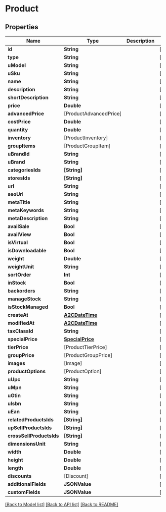 # Product

## Properties
Name | Type | Description | Notes
------------ | ------------- | ------------- | -------------
**id** | **String** |  | [optional] 
**type** | **String** |  | [optional] 
**uModel** | **String** |  | [optional] 
**uSku** | **String** |  | [optional] 
**name** | **String** |  | [optional] 
**description** | **String** |  | [optional] 
**shortDescription** | **String** |  | [optional] 
**price** | **Double** |  | [optional] 
**advancedPrice** | [ProductAdvancedPrice] |  | [optional] 
**costPrice** | **Double** |  | [optional] 
**quantity** | **Double** |  | [optional] 
**inventory** | [ProductInventory] |  | [optional] 
**groupItems** | [ProductGroupItem] |  | [optional] 
**uBrandId** | **String** |  | [optional] 
**uBrand** | **String** |  | [optional] 
**categoriesIds** | **[String]** |  | [optional] 
**storesIds** | **[String]** |  | [optional] 
**url** | **String** |  | [optional] 
**seoUrl** | **String** |  | [optional] 
**metaTitle** | **String** |  | [optional] 
**metaKeywords** | **String** |  | [optional] 
**metaDescription** | **String** |  | [optional] 
**availSale** | **Bool** |  | [optional] 
**availView** | **Bool** |  | [optional] 
**isVirtual** | **Bool** |  | [optional] 
**isDownloadable** | **Bool** |  | [optional] 
**weight** | **Double** |  | [optional] 
**weightUnit** | **String** |  | [optional] 
**sortOrder** | **Int** |  | [optional] 
**inStock** | **Bool** |  | [optional] 
**backorders** | **String** |  | [optional] 
**manageStock** | **String** |  | [optional] 
**isStockManaged** | **Bool** |  | [optional] 
**createAt** | [**A2CDateTime**](A2CDateTime.md) |  | [optional] 
**modifiedAt** | [**A2CDateTime**](A2CDateTime.md) |  | [optional] 
**taxClassId** | **String** |  | [optional] 
**specialPrice** | [**SpecialPrice**](SpecialPrice.md) |  | [optional] 
**tierPrice** | [ProductTierPrice] |  | [optional] 
**groupPrice** | [ProductGroupPrice] |  | [optional] 
**images** | [Image] |  | [optional] 
**productOptions** | [ProductOption] |  | [optional] 
**uUpc** | **String** |  | [optional] 
**uMpn** | **String** |  | [optional] 
**uGtin** | **String** |  | [optional] 
**uIsbn** | **String** |  | [optional] 
**uEan** | **String** |  | [optional] 
**relatedProductsIds** | **[String]** |  | [optional] 
**upSellProductsIds** | **[String]** |  | [optional] 
**crossSellProductsIds** | **[String]** |  | [optional] 
**dimensionsUnit** | **String** |  | [optional] 
**width** | **Double** |  | [optional] 
**height** | **Double** |  | [optional] 
**length** | **Double** |  | [optional] 
**discounts** | [Discount] |  | [optional] 
**additionalFields** | **JSONValue** |  | [optional] 
**customFields** | **JSONValue** |  | [optional] 

[[Back to Model list]](../README.md#documentation-for-models) [[Back to API list]](../README.md#documentation-for-api-endpoints) [[Back to README]](../README.md)


